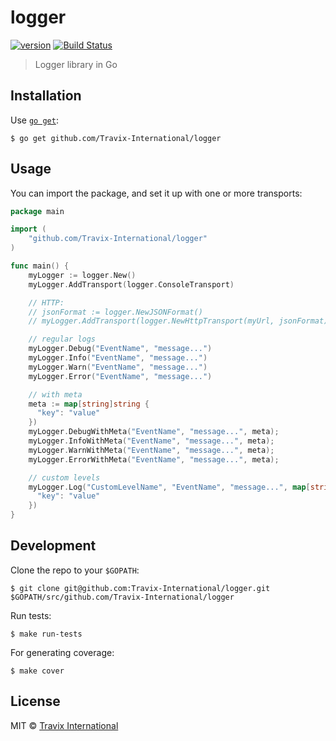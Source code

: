 # logger

[![version](https://img.shields.io/github/tag/Travix-International/logger.svg)](https://github.com/Travix-International/logger) [![Build Status](https://img.shields.io/travis/Travix-International/logger/master.svg)](http://travis-ci.org/Travix-International/logger)

> Logger library in Go

## Installation

Use [`go get`](https://golang.org/cmd/go/):

```
$ go get github.com/Travix-International/logger
```

## Usage

You can import the package, and set it up with one or more transports:

```go
package main

import (
    "github.com/Travix-International/logger"
)

func main() {
    myLogger := logger.New()
    myLogger.AddTransport(logger.ConsoleTransport)

    // HTTP:
    // jsonFormat := logger.NewJSONFormat()
    // myLogger.AddTransport(logger.NewHttpTransport(myUrl, jsonFormat))

    // regular logs
    myLogger.Debug("EventName", "message...")
    myLogger.Info("EventName", "message...")
    myLogger.Warn("EventName", "message...")
    myLogger.Error("EventName", "message...")

    // with meta
    meta := map[string]string {
      "key": "value"
    })
    myLogger.DebugWithMeta("EventName", "message...", meta);
    myLogger.InfoWithMeta("EventName", "message...", meta);
    myLogger.WarnWithMeta("EventName", "message...", meta);
    myLogger.ErrorWithMeta("EventName", "message...", meta);

    // custom levels
    myLogger.Log("CustomLevelName", "EventName", "message...", map[string]string {
      "key": "value"
    })
}
```

## Development

Clone the repo to your `$GOPATH`:

```
$ git clone git@github.com:Travix-International/logger.git $GOPATH/src/github.com/Travix-International/logger
```

Run tests:

```
$ make run-tests
```

For generating coverage:

```
$ make cover
```

## License

MIT © [Travix International](https://travix.com)
